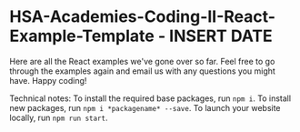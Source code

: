 # HSA-Academies-Coding-II-React-Example-Template - INSERT DATE

Here are all the React examples we've gone over so far. Feel free to go through the examples again and email us with any questions you might have. Happy coding!

Technical notes:
To install the required base packages, run ```npm i```. To install new packages, run ```npm i *packagename* --save```. To launch your website locally, run ```npm run start```.